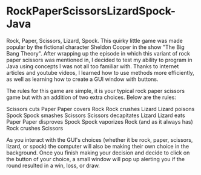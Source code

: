 # RockPaperScissorsLizardSpock-Java

Rock, Paper, Scissors, Lizard, Spock. This quirky little game was made popular by the fictional character Sheldon Cooper in the show "The Big Bang Theory".
After wrapping up the episode in which this variant of rock paper scissors was mentioned in, I decided to test my ability to program in Java using concepts 
I was not all too familiar with. Thanks to internet articles and youtube videos, I learned how to use methods more efficiently, as well as learning how to create a GUI window with buttons.

The rules for this game are simple, it is your typical rock paper scissors game but with an addition of two extra choices.
Below are the rules:

Scissors cuts Paper
Paper covers Rock
Rock crushes Lizard
Lizard poisons Spock
Spock smashes Scissors
Scissors decapitates Lizard
Lizard eats Paper
Paper disproves Spock
Spock vaporizes Rock
(and as it always has) Rock crushes Scissors

As you interact with the GUI's choices (whether it be rock, paper, scissors, lizard, or spock) the computer will also be making their own choice in the background.
Once you finish making your decision and decide to click on the button of your choice, a small window will pop up alerting you if the round resulted in a win, loss, or draw.
